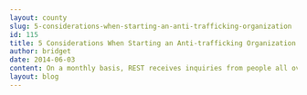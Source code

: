 ```yaml
---
layout: county 
slug: 5-considerations-when-starting-an-anti-trafficking-organization
id: 115
title: 5 Considerations When Starting an Anti-trafficking Organization
author: bridget
date: 2014-06-03
content: On a monthly basis, REST receives inquiries from people all over the country who are considering starting an anti-trafficking organization and are looking for a “how-to.” We are so grateful to be receiving these requests and know first-hand how important it is to learn from others who have gone before you. We did this too. We decided to write this blog, in hopes of providing some things for your group to consider before starting an anti-trafficking organization., Before I launch in to a set of “how-to” steps, it’s crucial to begin by understanding your motivation. What compels you to do this work?, , ###MOTIVATION, , Ask yourself “why?” Why do you want to do this work? If the answer is something as simple as “because I want to help people,” ask yourself “why?” Why do you want to help people? Your motivation is not only important to the clients you may eventually serve, but remembering the “why” will sustain you through the inevitable long hours, disappointments, failures, and uncertainty., , REST was built on Jesus’ words in Matthew 11:28: “Come to me, all who are weary, and I will give you rest.” We know the powerful rest God offers each of us, as both sinners and sufferers. This is our motivation. Because of Jesus’ work on the cross on our behalf, we want to share his Good News to those who need it most. Simply stated, God has been gracious to us – he has loved, served, and provided hope, healing, peace, and dignity – and we are compelled to love those around us by offering the same. We aren’t “saviors” or “heroes” in anyway, but we are grateful for the opportunity to lay our lives down in service to victims of human trafficking and those exploited in the sex trade., , <b>According to industry experts, more than 100,000 nonprofit groups nationwide will fail within the next two years. With more than a million US charities in existence today, how will you ensure viability? We think these 5 steps will help.</b>, , ![](http://stopbuyinggirls.com/uploads/5-THINGS-PICTURE.jpg), , ###STEP 1: SURVEY THE LANDSCAPE, , We believe the first step is to do extensive research and canvass existing services and providers in your area. There are exceptions, but if trafficking victims exist in your community, it’s likely these girls and young women are already in contact with local service providers like police, foster care, domestic violence shelters, hospitals, and schools. Seek to understand the needs of sexually exploited people and learn what they are asking for. Ask existing service providers and, if possible, clients, to identify gaps in services, and allow them to dream with you. Begin to map out the existing services and build a network of support. Here are a few questions to ask:, , 1. Who is currently serving this population?, 2. Are the services effective? How do you measure that?, 3. Do those existing services have adequate staff and funding?, 4. What resources are needed but difficult to access?, 5. In your experience, what do the clients identify as their biggest needs and barriers?, 6. What gaps in services do they see?, , Meaningful collaboration is a core value at REST; we believe in a thoughtful, effective, strategic continuum of care. REST is committed to engaging a broad spectrum of services aimed at ending exploitation and injustice. We work within a network of people and groups – area social service providers, other faith-based organizations, government departments and agencies, researchers, educational specialists, mental health providers, and anyone else who is providing the services our clients need. We carefully surveyed our local landscape to see what gaps in services existed, and have remained committed to finding or building the services to fill those gaps., , ###STEP 2: SOBER SELF-ASSESSMENT, , It’s a good assumption that, after a thorough survey of the local landscape, you will find gaps, whether within direct services, training and awareness, staffing, funding, or something else. After you’ve identified the existing gaps, it’s time to take a sober self-assessment., , When considering taking on any role, an assessment of skills is necessary. In anti-trafficking work, not doing so can have devastating consequences. <b>Offering help, and then not delivering, can reiterate the message exploited individuals have likely heard before: “It’s hopeless. No one can help you.”</b> Many victims of human trafficking suffer the effects of complex trauma, co-occurring disorders, addiction, complex family histories, and financial and social barriers. If you plan to serve them, assess whether or not you and the individuals in your program have the skills, training and resources to actually follow through with what is actually needed. Here are a few questions to consider:, , 1. Have you worked with vulnerable populations before? How did it go?, 2. What training and skills do you possess? What training or skills does your team possess? What is missing?, 3. Where can you gain more experience and training? (Internships, volunteering, free or low-cost domestic violence training or safety planning, etc.), , REST began with people that had experience in social services, providing sexual assault counseling, engaging in late-night outreach to sexually exploited young women, training in wrap-around case management, and more. That was the beginning; as we developed, we made a long list of competencies we lacked and sought team members who could step in with those strengths. We still do this today, and it is a big reason we’re able to serve hundreds of clients each year., , ###STEP 3: INCLUDE SURVIVOR VOICES, , When we make assumptions about what people need, including the girls and young women trafficked for commercial sex, we not only waste time and resources “helping” an imaginary person, but we further exploit those we seek to help. By definition, pimps and traffickers have removed their victims’ agency. They have silenced their voices through manipulation, fraud, or coercion. As service providers, we must keep this in the forefront of our mind and mission at all times. <b>Incorporating the survivor voice and leadership at all levels is crucial.</b>, , Since REST began, our primary aim has been to build relationships with girls and young women being trafficked for commercial sex. Our hope was to build trust, so they would feel free to identify the things they needed to begin a life free from sexual exploitation when they were ready. Once their needs were identified, we were committed to doing whatever it took to help them access resources; including building those that did not yet exist. This survivor-led relationship and needs-based model has driven all of our progress to this point and continues to guide us. This approach has allowed a growing number of women to completely escape and begin to recover from sexual exploitation in our region., , ###STEP 4: BUILD TRUST & SUPPLY EXCELLENT PROGRAMS & SERVICES, , Most traffickers and exploiters recognize a young woman’s vulnerabilities and gain access to them through affection, compassion, and a promise to help. He or she becomes a companion who listens and promises protection and a better future. Then, they make an offer—if she leaves, he or she take care of her. <b>This relationship closely parallels what service providers’ offer, which should cause us to proceed with caution and patience.</b> If a young woman risks leaving what’s familiar and the person who seemed to show loyalty and care, perhaps for the first time in her life, as a service provider, you’d better be ready to respond with relational integrity, and superior services. Here are some questions to ask:, , 1.How are survivors informing your programs? What are survivors asking for? How are clients able to provide regular feedback about your services?, 2. How will you assess the effectiveness of your programs? What measurable outcomes do you plan to achieve?, 3. How much funding will you need?, 4. Where will the funding come from? How do those sources affect your programs and services?, 5. Who should be on your board of directors? What competencies should they have?, , REST started by doing weekly outreach with a team of dedicated, trained volunteers. As we learned from our clients and service providers about gaps in services, we built programs at a pace that felt rapid at times, but that we felt God was asking of us and we could sustain. We secured the staffing and funding necessary to provide stable and quality programs. Now, after almost five years, we have six and a half paid staff members, nearly 80 volunteers, and eleven programs, including those direct outreach services we began with., , ###STEP 5: BE THERE FOR THE LONG HAUL, , We’ve heard the staggering statics - the problem of human trafficking is immense and systemic. The numbers can be daunting, whether you are looking locally, regionally, nationally, or globally. Given the complexity of recurring issues, helping someone recover from years, or possibly a lifetime, of sexual abuse, assault and exploitation will require patience, creativity, and endurance. In addition to building excellent services and programs, you need to be committed for the long haul. One of the inadvertent consequences of a well-meaning organization closing up shop is the reiteration of the message that help is not available. For example, when an organization in an impoverished area runs out of funding and is no longer able to offer educational support, this failure breaks down trust in other existing or future organizations that promise help. <b>Statistics show that, on average, it takes seven attempts to successfully exit “the life.” Are you committed to being there for attempt number 4 or 7? Are your funders?</b> Some questions to ask:, , 1. What benchmarks for success will inspire you to continue?, 2. What does your ten-year plan include?, 3. Who will be your successor?, 4. What partnerships do you need to ensure you are there for the long haul?, 5. While REST hasn’t been around long enough to share stories about longevity, we do ask ourselves these same questions. This week, we are in the process of relocating our office space. Client needs, future plans and sustainability are at the top of our list of considerations., , We’ve spoken to enough people over the last few years to know that these considerations can be daunting. But we can assure you that these will be some of the most critical hours spent in evaluating whether you should start an anti-trafficking organization; they will pay off a hundred-fold in the long run and show that you are motivated to do whatever it takes to ensure that commercially sexually exploited girls and young women are cared for and not subjected to another empty promise., , I would be doing you a disservice if I failed to mention that our organization was built by God’s grace. He loves his suffering children, and so do we. <b>This blog is dedicated to Jesus, the hundreds of clients we’ve had the privilege of serving, and all those we have not. Your strength, dignity, and perseverance are absolutely inspirational to us, and we love you.</b>
layout: blog
---
```

